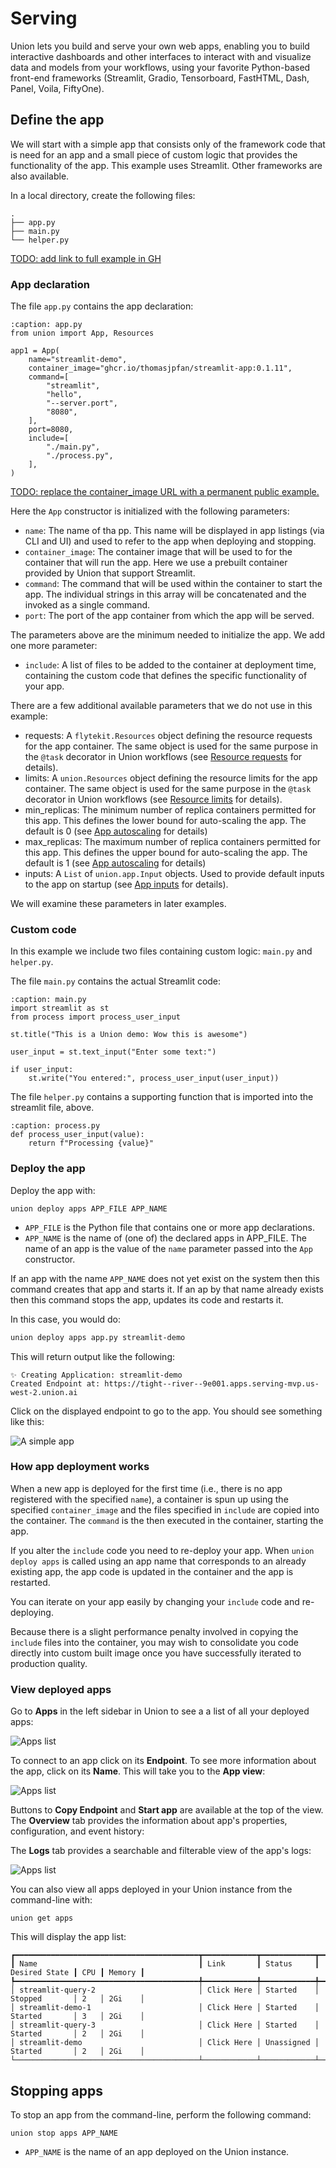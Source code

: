 # Serving

Union lets you build and serve your own web apps, enabling you to build interactive dashboards and other interfaces to interact with and visualize data and models from your workflows,
using your favorite Python-based front-end frameworks (Streamlit, Gradio, Tensorboard, FastHTML, Dash, Panel, Voila, FiftyOne).

## Define the app

We will start with a simple app that consists only of the framework code that is need for an app
and a small piece of custom logic that provides the functionality of the app.
This example uses Streamlit. Other frameworks are also available.

In a local directory, create the following files:

```{code-block} bash
.
├── app.py
├── main.py
└── helper.py
```

[TODO: add link to full example in GH]()

### App declaration

The file `app.py` contains the app declaration:

```{code-block} python
:caption: app.py
from union import App, Resources

app1 = App(
    name="streamlit-demo",
    container_image="ghcr.io/thomasjpfan/streamlit-app:0.1.11",
    command=[
        "streamlit",
        "hello",
        "--server.port",
        "8080",
    ],
    port=8080,
    include=[
        "./main.py",
        "./process.py",
    ],
)
```
[TODO: replace the container_image URL with a permanent public example.]()

Here the `App` constructor is initialized with the following parameters:

* `name`: The name of tha pp. This name will be displayed in app listings (via CLI and UI) and used to refer to the app when deploying and stopping.
* `container_image`: The container image that will be used to for the container that will run the app. Here we use a prebuilt container provided by Union that support Streamlit.
* `command`: The command that will be used within the container to start the app. The individual strings in this array will be concatenated and the invoked as a single command.
* `port`: The port of the app container from which the app will be served.

The parameters above are the minimum needed to initialize the app.
We add one more parameter:

* `include`: A list of files to be added to the container at deployment time, containing the custom code that defines the specific functionality of your app.

There are a few additional available parameters that we do not use in this example:

* requests:  A `flytekit.Resources` object defining the resource requests for the app container.
  The same object is used for the same purpose in the `@task` decorator in Union workflows  (see [Resource requests]() for details).
* limits: A `union.Resources` object defining the resource limits for the app container.
  The same object is used for the same purpose in the `@task` decorator in Union workflows  (see [Resource limits]() for details).
* min_replicas: The minimum number of replica containers permitted for this app.
  This defines the lower bound for auto-scaling the app. The default is 0 (see [App autoscaling]() for details)
* max_replicas: The maximum number of replica containers permitted for this app.
  This defines the upper bound for auto-scaling the app. The default is 1 (see [App autoscaling]() for details)
* inputs: A `List` of `union.app.Input` objects. Used to provide default inputs to the app on startup (see [App inputs]() for details).

We will examine these parameters in later examples.

### Custom code

In this example we include two files containing custom logic: `main.py` and `helper.py`.

The file `main.py` contains the actual Streamlit code:

```{code-block} python
:caption: main.py
import streamlit as st
from process import process_user_input

st.title("This is a Union demo: Wow this is awesome")

user_input = st.text_input("Enter some text:")

if user_input:
    st.write("You entered:", process_user_input(user_input))
```

The file `helper.py` contains a supporting function that is imported into the streamlit file, above.

```{code-block} python
:caption: process.py
def process_user_input(value):
    return f"Processing {value}"
```

### Deploy the app

Deploy the app with:

```{code-block} bash
union deploy apps APP_FILE APP_NAME
```

* `APP_FILE` is the Python file that contains one or more app declarations.
* `APP_NAME` is the name of (one of) the declared apps in APP_FILE. The name of an app is the value of the `name` parameter passed into the `App` constructor.

If an app with the name `APP_NAME` does not yet exist on the system then this command creates that app and starts it.
If an ap by that name already exists then this command stops the app, updates its code and restarts it.

In this case, you would do:

```bash
union deploy apps app.py streamlit-demo
```

This will return output like the following:

```{code-block} bash
✨ Creating Application: streamlit-demo
Created Endpoint at: https://tight--river--9e001.apps.serving-mvp.us-west-2.union.ai
```

Click on the displayed endpoint to go to the app.
You should see something like this:

![A simple app](/_static/images/user-guide/core-concepts/app-serving/simple-app.png)

### How app deployment works

When a new app is deployed for the first time (i.e., there is no app registered with the specified `name`),
a container is spun up using the specified `container_image` and the files specified in `include` are
copied into the container. The `command` is the then executed in the container, starting the app.

If you alter the `include` code you need to re-deploy your app.
When `union deploy apps` is called using an app name that corresponds to an already existing app,
the app code is updated in the container and the app is restarted.

You can iterate on your app easily by changing your `include` code and re-deploying.

Because there is a slight performance penalty involved in copying the `include` files into the container,
you may wish to consolidate you code directly into custom built image once you have successfully iterated
to production quality.

### View deployed apps

Go to **Apps** in the left sidebar in Union to see a a list of all your deployed apps:

![Apps list](/_static/images/user-guide/core-concepts/app-serving/apps-list.png)

To connect to an app click on its **Endpoint**.
To see more information about the app, click on its **Name**.
This will take you to the **App view**:

![Apps list](/_static/images/user-guide/core-concepts/app-serving/app-view.png)

Buttons to **Copy Endpoint** and **Start app** are available at the top of the view.
The **Overview** tab provides the information about app's properties, configuration, and event history:

The **Logs** tab provides a searchable and filterable view of the app's logs:

![Apps list](/_static/images/user-guide/core-concepts/app-serving/app-logs.png)

You can also view all apps deployed in your Union instance from the command-line with:

```{code-block} bash
union get apps
```

This will display the app list:

```{code-block} bash
┏━━━━━━━━━━━━━━━━━━━━━━━━━━━━━━━━━━━━━━━━━┳━━━━━━━━━━━━┳━━━━━━━━━━━━┳━━━━━━━━━━━━━━━┳━━━━━┳━━━━━━━━┓
┃ Name                                    ┃ Link       ┃ Status     ┃ Desired State ┃ CPU ┃ Memory ┃
┡━━━━━━━━━━━━━━━━━━━━━━━━━━━━━━━━━━━━━━━━━╇━━━━━━━━━━━━╇━━━━━━━━━━━━╇━━━━━━━━━━━━━━━╇━━━━━╇━━━━━━━━┩
│ streamlit-query-2                       │ Click Here │ Started    │ Stopped       │ 2   │ 2Gi    │
│ streamlit-demo-1                        │ Click Here │ Started    │ Started       │ 3   │ 2Gi    │
│ streamlit-query-3                       │ Click Here │ Started    │ Started       │ 2   │ 2Gi    │
│ streamlit-demo                          │ Click Here │ Unassigned │ Started       │ 2   │ 2Gi    │
└─────────────────────────────────────────┴────────────┴────────────┴───────────────┴─────┴────────┘
```

## Stopping apps

To stop an app from the command-line, perform the following command:

```{code-block} bash
union stop apps APP_NAME
```

* `APP_NAME` is the name of an app deployed on the Union instance.
